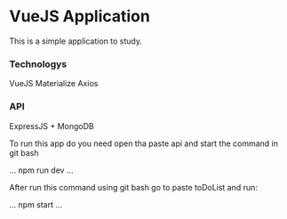 # VueJS Application

This is a simple application to study.

<h3>Technologys</h3>

VueJS
Materialize
Axios

<h3>API</h3> 

ExpressJS + MongoDB

To run this app do you need open tha paste api and start the command in git bash

...
npm run dev
...

After run this command using git bash go to paste toDoList and run:

...
npm start
...

